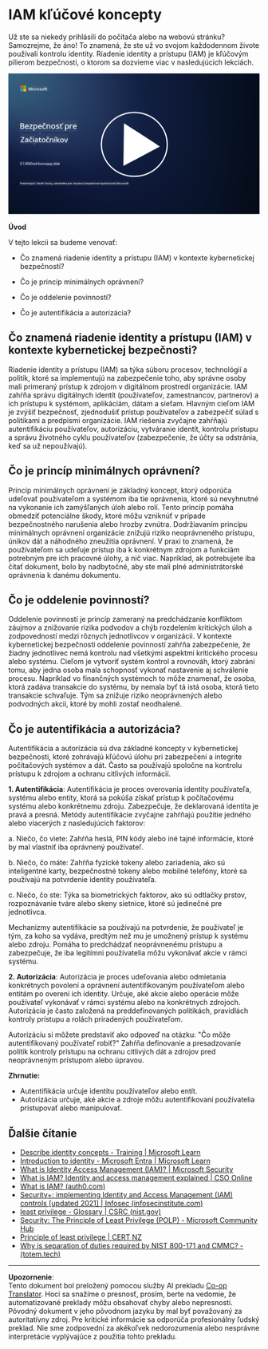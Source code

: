 <!--
CO_OP_TRANSLATOR_METADATA:
{
  "original_hash": "2e3864e3d579f0dbb4ac2ec8c5f82acf",
  "translation_date": "2025-09-03T22:42:55+00:00",
  "source_file": "2.1 IAM key concepts.md",
  "language_code": "sk"
}
-->
# IAM kľúčové koncepty

Už ste sa niekedy prihlásili do počítača alebo na webovú stránku? Samozrejme, že áno! To znamená, že ste už vo svojom každodennom živote používali kontrolu identity. Riadenie identity a prístupu (IAM) je kľúčovým pilierom bezpečnosti, o ktorom sa dozvieme viac v nasledujúcich lekciách.

[![Pozrite si video](../../translated_images/2-1_placeholder.00302da3e773051f1319ab8d93ff0f19d3e80a27d4f939e647839f280ac9c0fb.sk.png)](https://learn-video.azurefd.net/vod/player?id=3d2a9cb5-e25a-4b25-9e5a-b3fee2360f24)

**Úvod**

V tejto lekcii sa budeme venovať:

- Čo znamená riadenie identity a prístupu (IAM) v kontexte kybernetickej bezpečnosti?

- Čo je princíp minimálnych oprávnení?

- Čo je oddelenie povinností?

- Čo je autentifikácia a autorizácia?

## Čo znamená riadenie identity a prístupu (IAM) v kontexte kybernetickej bezpečnosti?

Riadenie identity a prístupu (IAM) sa týka súboru procesov, technológií a politík, ktoré sa implementujú na zabezpečenie toho, aby správne osoby mali primeraný prístup k zdrojom v digitálnom prostredí organizácie. IAM zahŕňa správu digitálnych identít (používateľov, zamestnancov, partnerov) a ich prístupu k systémom, aplikáciám, dátam a sieťam. Hlavným cieľom IAM je zvýšiť bezpečnosť, zjednodušiť prístup používateľov a zabezpečiť súlad s politikami a predpismi organizácie. IAM riešenia zvyčajne zahŕňajú autentifikáciu používateľov, autorizáciu, vytváranie identít, kontrolu prístupu a správu životného cyklu používateľov (zabezpečenie, že účty sa odstránia, keď sa už nepoužívajú).

## Čo je princíp minimálnych oprávnení?

Princíp minimálnych oprávnení je základný koncept, ktorý odporúča udeľovať používateľom a systémom iba tie oprávnenia, ktoré sú nevyhnutné na vykonanie ich zamýšľaných úloh alebo rolí. Tento princíp pomáha obmedziť potenciálne škody, ktoré môžu vzniknúť v prípade bezpečnostného narušenia alebo hrozby zvnútra. Dodržiavaním princípu minimálnych oprávnení organizácie znižujú riziko neoprávneného prístupu, únikov dát a náhodného zneužitia oprávnení. V praxi to znamená, že používateľom sa udeľuje prístup iba k konkrétnym zdrojom a funkciám potrebným pre ich pracovné úlohy, a nič viac. Napríklad, ak potrebujete iba čítať dokument, bolo by nadbytočné, aby ste mali plné administrátorské oprávnenia k danému dokumentu.

## Čo je oddelenie povinností?

Oddelenie povinností je princíp zameraný na predchádzanie konfliktom záujmov a znižovanie rizika podvodov a chýb rozdelením kritických úloh a zodpovedností medzi rôznych jednotlivcov v organizácii. V kontexte kybernetickej bezpečnosti oddelenie povinností zahŕňa zabezpečenie, že žiadny jednotlivec nemá kontrolu nad všetkými aspektmi kritického procesu alebo systému. Cieľom je vytvoriť systém kontrol a rovnováh, ktorý zabráni tomu, aby jedna osoba mala schopnosť vykonať nastavenie aj schválenie procesu. Napríklad vo finančných systémoch to môže znamenať, že osoba, ktorá zadáva transakcie do systému, by nemala byť tá istá osoba, ktorá tieto transakcie schvaľuje. Tým sa znižuje riziko neoprávnených alebo podvodných akcií, ktoré by mohli zostať neodhalené.

## Čo je autentifikácia a autorizácia?

Autentifikácia a autorizácia sú dva základné koncepty v kybernetickej bezpečnosti, ktoré zohrávajú kľúčovú úlohu pri zabezpečení a integrite počítačových systémov a dát. Často sa používajú spoločne na kontrolu prístupu k zdrojom a ochranu citlivých informácií.

**1. Autentifikácia**: Autentifikácia je proces overovania identity používateľa, systému alebo entity, ktorá sa pokúša získať prístup k počítačovému systému alebo konkrétnemu zdroju. Zabezpečuje, že deklarovaná identita je pravá a presná. Metódy autentifikácie zvyčajne zahŕňajú použitie jedného alebo viacerých z nasledujúcich faktorov:

   a. Niečo, čo viete: Zahŕňa heslá, PIN kódy alebo iné tajné informácie, ktoré by mal vlastniť iba oprávnený používateľ.

   b. Niečo, čo máte: Zahŕňa fyzické tokeny alebo zariadenia, ako sú inteligentné karty, bezpečnostné tokeny alebo mobilné telefóny, ktoré sa používajú na potvrdenie identity používateľa.

   c. Niečo, čo ste: Týka sa biometrických faktorov, ako sú odtlačky prstov, rozpoznávanie tváre alebo skeny sietnice, ktoré sú jedinečné pre jednotlivca.

Mechanizmy autentifikácie sa používajú na potvrdenie, že používateľ je tým, za koho sa vydáva, predtým než mu je umožnený prístup k systému alebo zdroju. Pomáha to predchádzať neoprávnenému prístupu a zabezpečuje, že iba legitímni používatelia môžu vykonávať akcie v rámci systému.

**2. Autorizácia**: Autorizácia je proces udeľovania alebo odmietania konkrétnych povolení a oprávnení autentifikovaným používateľom alebo entitám po overení ich identity. Určuje, aké akcie alebo operácie môže používateľ vykonávať v rámci systému alebo na konkrétnych zdrojoch. Autorizácia je často založená na preddefinovaných politikách, pravidlách kontroly prístupu a rolách priradených používateľom.

Autorizáciu si môžete predstaviť ako odpoveď na otázku: "Čo môže autentifikovaný používateľ robiť?" Zahŕňa definovanie a presadzovanie politík kontroly prístupu na ochranu citlivých dát a zdrojov pred neoprávneným prístupom alebo úpravou.

**Zhrnutie:**

- Autentifikácia určuje identitu používateľov alebo entít.
- Autorizácia určuje, aké akcie a zdroje môžu autentifikovaní používatelia pristupovať alebo manipulovať.

## Ďalšie čítanie

- [Describe identity concepts - Training | Microsoft Learn](https://learn.microsoft.com/training/modules/describe-identity-principles-concepts/?WT.mc_id=academic-96948-sayoung)
- [Introduction to identity - Microsoft Entra | Microsoft Learn](https://learn.microsoft.com/azure/active-directory/fundamentals/identity-fundamental-concepts?WT.mc_id=academic-96948-sayoung)
- [What is Identity Access Management (IAM)? | Microsoft Security](https://www.microsoft.com/security/business/security-101/what-is-identity-access-management-iam?WT.mc_id=academic-96948-sayoung)
- [What is IAM? Identity and access management explained | CSO Online](https://www.csoonline.com/article/518296/what-is-iam-identity-and-access-management-explained.html)
- [What is IAM? (auth0.com)](https://auth0.com/blog/what-is-iam/)
- [Security+: implementing Identity and Access Management (IAM) controls [updated 2021] | Infosec (infosecinstitute.com)](https://resources.infosecinstitute.com/certifications/securityplus/security-implementing-identity-and-access-management-iam-controls/)
- [least privilege - Glossary | CSRC (nist.gov)](https://csrc.nist.gov/glossary/term/least_privilege)
- [Security: The Principle of Least Privilege (POLP) - Microsoft Community Hub](https://techcommunity.microsoft.com/t5/azure-sql-blog/security-the-principle-of-least-privilege-polp/ba-p/2067390?WT.mc_id=academic-96948-sayoung)
- [Principle of least privilege | CERT NZ](https://www.cert.govt.nz/it-specialists/critical-controls/principle-of-least-privilege/)
- [Why is separation of duties required by NIST 800-171 and CMMC? - (totem.tech)](https://www.totem.tech/cmmc-separation-of-duties/)

---

**Upozornenie**:  
Tento dokument bol preložený pomocou služby AI prekladu [Co-op Translator](https://github.com/Azure/co-op-translator). Hoci sa snažíme o presnosť, prosím, berte na vedomie, že automatizované preklady môžu obsahovať chyby alebo nepresnosti. Pôvodný dokument v jeho pôvodnom jazyku by mal byť považovaný za autoritatívny zdroj. Pre kritické informácie sa odporúča profesionálny ľudský preklad. Nie sme zodpovední za akékoľvek nedorozumenia alebo nesprávne interpretácie vyplývajúce z použitia tohto prekladu.